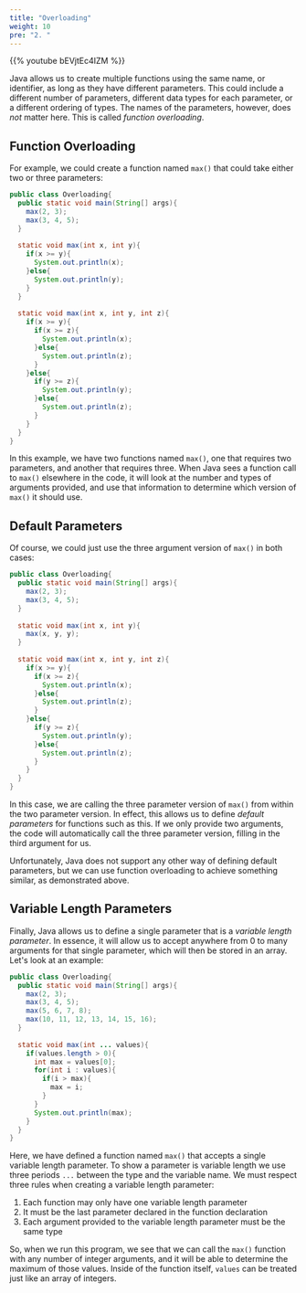 ```yaml
---
title: "Overloading"
weight: 10
pre: "2. "
---
```

{{% youtube bEVjtEc4IZM %}}

Java allows us to create multiple functions using the same name, or identifier, as long as they have different parameters. This could include a different number of parameters, different data types for each parameter, or a different ordering of types. The names of the parameters, however, does _not_ matter here. This is called _function overloading_. 

## Function Overloading

For example, we could create a function named `max()` that could take either two or three parameters:

```java
public class Overloading{
  public static void main(String[] args){
    max(2, 3);
    max(3, 4, 5);
  }
  
  static void max(int x, int y){
    if(x >= y){
      System.out.println(x);
    }else{
      System.out.println(y);
    }
  }
  
  static void max(int x, int y, int z){
    if(x >= y){
      if(x >= z){
        System.out.println(x);
      }else{
        System.out.println(z);
      }
    }else{
      if(y >= z){
        System.out.println(y);
      }else{
        System.out.println(z);
      }
    }
  }
}
```

In this example, we have two functions named `max()`, one that requires two parameters, and another that requires three. When Java sees a function call to `max()` elsewhere in the code, it will look at the number and types of arguments provided, and use that information to determine which version of `max()` it should use.

## Default Parameters

Of course, we could just use the three argument version of `max()` in both cases:

```java
public class Overloading{
  public static void main(String[] args){
    max(2, 3);
    max(3, 4, 5);
  }
  
  static void max(int x, int y){
    max(x, y, y);
  }
  
  static void max(int x, int y, int z){
    if(x >= y){
      if(x >= z){
        System.out.println(x);
      }else{
        System.out.println(z);
      }
    }else{
      if(y >= z){
        System.out.println(y);
      }else{
        System.out.println(z);
      }
    }
  }
}
```

In this case, we are calling the three parameter version of `max()` from within the two parameter version. In effect, this allows us to define _default parameters_ for functions such as this. If we only provide two arguments, the code will automatically call the three parameter version, filling in the third argument for us. 

Unfortunately, Java does not support any other way of defining default parameters, but we can use function overloading to achieve something similar, as demonstrated above. 

## Variable Length Parameters

Finally, Java allows us to define a single parameter that is a _variable length parameter_. In essence, it will allow us to accept anywhere from 0 to many arguments for that single parameter, which will then be stored in an array. Let's look at an example:

```java
public class Overloading{
  public static void main(String[] args){
    max(2, 3);
    max(3, 4, 5);
    max(5, 6, 7, 8);
    max(10, 11, 12, 13, 14, 15, 16);
  }
  
  static void max(int ... values){
    if(values.length > 0){
      int max = values[0];
      for(int i : values){
        if(i > max){
          max = i;
        }
      }
      System.out.println(max);
    }
  }
}
```

Here, we have defined a function named `max()` that accepts a single variable length parameter. To show a parameter is variable length we use three periods `...` between the type and the variable name. We must respect three rules when creating a variable length parameter:

1. Each function may only have one variable length parameter
2. It must be the last parameter declared in the function declaration
3. Each argument provided to the variable length parameter must be the same type

So, when we run this program, we see that we can call the `max()` function with any number of integer arguments, and it will be able to determine the maximum of those values. Inside of the function itself, `values` can be treated just like an array of integers.
